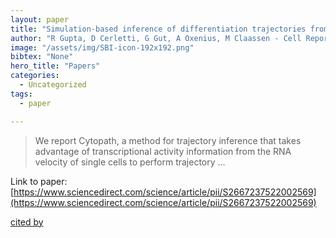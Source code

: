 ```yaml
---
layout: paper
title: "Simulation-based inference of differentiation trajectories from RNA velocity fields"
author: "R Gupta, D Cerletti, G Gut, A Oxenius, M Claassen - Cell Reports Methods, 2022 - Elsevier"
image: "/assets/img/SBI-icon-192x192.png"
bibtex: "None"
hero_title: "Papers"
categories:
  - Uncategorized
tags:
  - paper

---
```

>We report Cytopath, a method for trajectory inference that takes advantage of transcriptional activity information from the RNA velocity of single cells to perform trajectory …

Link to paper: [https://www.sciencedirect.com/science/article/pii/S2667237522002569](https://www.sciencedirect.com/science/article/pii/S2667237522002569)

[cited by](https://scholar.google.com/scholar?cites=2625108809264800670&as_sdt=5,44&sciodt=0,44&hl=en&num=20)
